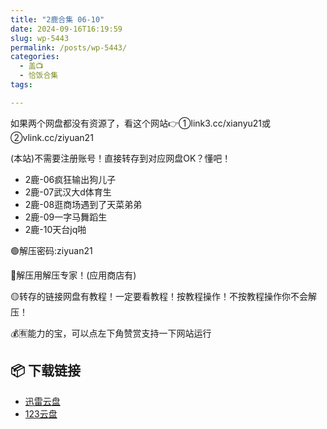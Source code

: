 ```yaml
---
title: "2鹿合集 06-10"
date: 2024-09-16T16:19:59
slug: wp-5443
permalink: /posts/wp-5443/
categories:
  - 盖📺
  - 恰饭合集
tags:

---
```


如果两个网盘都没有资源了，看这个网站👉①link3.cc/xianyu21或②vlink.cc/ziyuan21

(本站)不需要注册账号！直接转存到对应网盘OK？懂吧！

*   2鹿-06疯狂输出狗儿子
*   2鹿-07武汉大d体育生
*   2鹿-08逛商场遇到了天菜弟弟
*   2鹿-09一字马舞蹈生
*   2鹿-10天台jq啪

🟢解压密码:ziyuan21

🔵解压用解压专家！(应用商店有)

🟡转存的链接网盘有教程！一定要看教程！按教程操作！不按教程操作你不会解压！

💰🈶能力的宝，可以点左下角赞赏支持一下网站运行

## 📦 下载链接
- [迅雷云盘](https://blziyuan21.com/pay-download/5443?key=d697c05ecb&down_id=0)
- [123云盘](https://blziyuan21.com/pay-download/5443?key=d697c05ecb&down_id=1)

